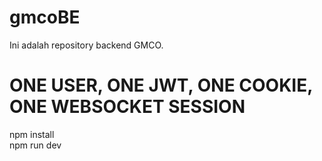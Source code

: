 # gmcoBE

Ini adalah repository backend GMCO.

# ONE USER, ONE JWT, ONE COOKIE, ONE WEBSOCKET SESSION  

npm install  
npm run dev  
